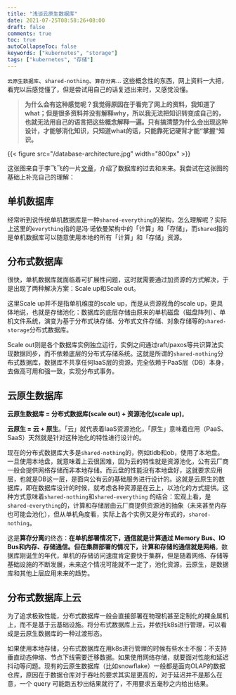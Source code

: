 ```yaml
---
title: "浅谈云原生数据库"
date: 2021-07-25T08:58:26+08:00
draft: false
comments: true
toc: true
autoCollapseToc: false
keywords: ["kubernetes", "storage"]
tags: ["kubernetes", "存储"]
---
```


`云原生数据库`、`shared-nothing`、`算存分离`... 这些概念性的东西，网上资料一大把，看完以后感觉懂了，但是尝试用自己的话复述出来时，又感觉没懂。

> **为什么会有这种感觉呢？我觉得原因在于看完了网上的资料，我知道了what；但是很多资料并没有解释why，所以我无法把知识转变成自己的，也就无法用自己的语言把这些概念解释一遍。只有搞清楚为什么会出现这种设计，才能够消化知识，只知道what的话，只能靠死记硬背才能“掌握”知识。**

{{< figure src="/database-architecture.jpg" width="800px" >}}

这张图来自于李飞飞的一片[文章](https://mp.weixin.qq.com/s/rOL1drNzhWW1HBkgTz2wHQ)，介绍了数据库的过去和未来。我尝试在这张图的基础上补充自己的理解：

## 单机数据库

经常听到说传统单机数据库是一种`shared-everything`的架构，怎么理解呢？实际上这里的`everything`指的是冯·诺依曼架构中的「计算」和「存储」，而`shared`指的是单机数据库可以随意使用本地的所有「计算」和「存储」资源。

## 分布式数据库

很快，单机数据库就面临着可扩展性问题，这时就需要通过加资源的方式解决，于是出现了两种解决方案：Scale up和Scale out。

这里Scale up并不是指单机维度的scale up，而是从资源视角的scale up，更具体地说，也就是存储池化：数据库的底层存储由原来的单机磁盘（磁盘阵列）、单机文件系统，演变为基于分布式块存储、分布式文件存储、对象存储等的`shared-storage`分布式数据库。

Scale out则是各个数据库实例独立运行，实例之间通过raft/paxos等共识算法实现数据同步，而不依赖底层的分布式存储系统。这就是所谓的`shared-nothing`分布式数据库，数据库不共享任何IaaS层的资源，完全依赖于PaaS层（DB）本身，去做高可用和强一致，实现分布式事务。

## 云原生数据库

**云原生数据库 = 分布式数据库(scale out) + 资源池化(scale up)**。

**云原生 = 云 + 原生**。「云」就代表着IaaS资源池化，「原生」意味着应用（PaaS、SaaS）天然就是针对这种池化的特性进行设计的。

现在的分布式数据库大多是`shared-nothing`的，例如tidb和ob，使用了本地盘。一旦使用本地盘，就意味着上云很困难，因为云的特性就是资源池化，公有云厂商一般会提供网络存储而非本地存储。而云盘的性能没有本地盘好，这就要求应用层，也就是DB这一层，是面向公有云的基础服务进行设计的。这就是云原生的数据库，即在数据库设计的时候，就考虑各种资源是在云上，以池化的方式提供。这种方式意味着`shared-nothing`和`shared-everything`
的结合：宏观上看，是`shared-everything`的，计算和存储层由云厂商提供资源池的抽象（未来甚至内存也可能会池化），但从单机角度看，实际上各个实例又是分布式的，`shared-nothing`。

这是**算存分离**的终态：**在单机部署情况下，通信就是计算通过 Memory Bus、IO Bus和内存、存储通信。但在集群部署的情况下，计算和存储的通信就是网络**。数据库刚诞生的年代，单机的存储访问速度肯定要快于集群，但是随着网络、存储等基础设施的不断发展，未来这个情况可能就不一定了，池化资源，云原生，是数据库和其他上层应用未来的趋势。

## 分布式数据库上云

为了追求极致性能，分布式数据库一般会直接部署在物理机甚至定制化的裸金属机上，而不是基于云基础设施。将分布式数据库上云，并依托k8s进行管理，可以看成是云原生数据库的一种过渡形态。

如果使用本地存储，分布式数据库在用k8s进行管理的时候有些水土不服：不支持垂直动态伸缩、节点下线需要迁移数据。如果使用网络存储，就要面对性能和延迟抖动等问题。现有的云原生数据库（比如snowflake）一般都是面向OLAP的数据仓库，原因在于数据仓库对于吞吐的要求其实是更高的，对于延迟并不是那么在意，一个 query 可能跑五秒出结果就行了，不用要求五毫秒之内给出结果。
